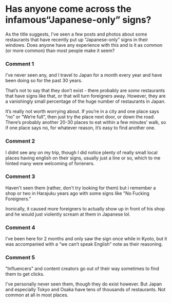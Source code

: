 # Has anyone come across the infamous“Japanese-only” signs?

As the title suggests, I’ve seen a few posts and photos about some restaurants that have recently put up “Japanese-only” signs in their windows. Does anyone have any experience with this and is it as common (or more common) than most people make it seem? 

### Comment 1

I’ve never seen any, and I travel to Japan for a month every year and have been doing so for the past 30 years.

That’s not to say that they don’t exist - there probably are *some* restaurants that have signs like that, or that will turn foreigners away. However, they are a vanishingly small percentage of the huge number of restaurants in Japan.

It’s really not worth worrying about. If you’re in a city and one place says “no” or “We’re full”, then just try the place next door, or down the road. There’s probably another 20-30 places to eat within a few minutes’ walk, so if one place says no, for whatever reason, it’s easy to find another one.

### Comment 2

I didnt see any on my trip, though I did notice plenty of really small local places having english on their signs, usually just a line or so, which to me hinted many were welcoming of forieners.

### Comment 3

Haven't seen them (rather, don't try looking for them) but i remember a shop or two in Harajuku years ago with some signs like "No Fucking Foreigners."

Ironically, it caused more foreigners to actually show up in front of his shop and he would just violently scream at them in Japanese lol.

### Comment 4

I’ve been here for 2 months and only saw the sign once while in Kyoto, but it was accompanied with a “we can’t speak English” note as their reasoning.

### Comment 5

"Influencers" and content creators go out of their way sometimes to find them to get clicks.

I've personally never seen them, though they do exist however. But Japan and especially Tokyo and Osaka have tens of thousands of restaurants. Not common at all in most places.

